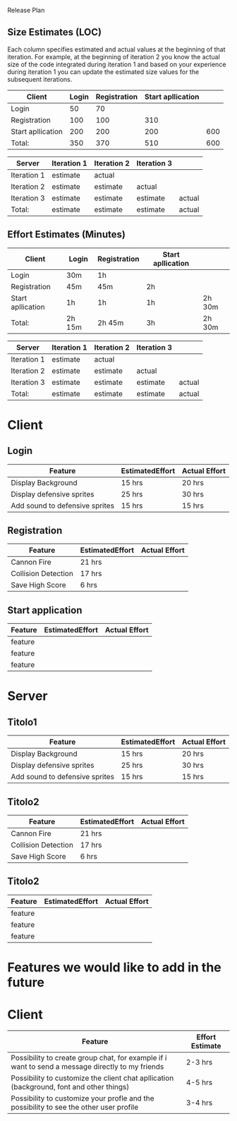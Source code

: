 Release Plan

## Size Estimates (LOC)

Each column specifies estimated and actual values at the beginning of that iteration. For example, at the beginning of iteration 2 you know the actual size of the code integrated during iteration 1 and based on your experience during iteration 1 you can update the estimated size values for the subsequent iterations.

| Client | Login | Registration | Start apllication | |
| --- | --- | --- | --- | --- |
| Login | 50 | 70 |   |
| Registration | 100 | 100 | 310 |
| Start apllication | 200 | 200 | 200 | 600 |
| Total: | 350 | 370 | 510 | 600 |

| Server | Iteration 1 | Iteration 2 | Iteration 3 | |
| --- | --- | --- | --- | --- |
| Iteration 1 | estimate | actual |   |
| Iteration 2 | estimate | estimate | actual |
| Iteration 3 | estimate | estimate | estimate | actual |
| Total: | estimate | estimate | estimate | actual |



## Effort Estimates (Minutes)

| Client | Login | Registration | Start apllication | |
| --- | --- | --- | --- | --- |
| Login | 30m | 1h |   |
| Registration | 45m | 45m | 2h |
| Start apllication | 1h | 1h | 1h | 2h 30m
| Total: | 2h 15m | 2h 45m | 3h | 2h 30m

| Server | Iteration 1 | Iteration 2 | Iteration 3 | |
| --- | --- | --- | --- | --- |
| Iteration 1 | estimate | actual |   |
| Iteration 2 | estimate | estimate | actual |
| Iteration 3 | estimate | estimate | estimate | actual |
| Total: | estimate | estimate | estimate | actual |

# **Client**

## Login
| Feature | EstimatedEffort | Actual Effort |
| --- | --- | --- |
| Display Background | 15 hrs | 20 hrs |
| Display defensive sprites | 25 hrs | 30 hrs |
| Add sound to defensive sprites | 15 hrs | 15 hrs |

## Registration
| Feature | EstimatedEffort | Actual Effort |
| --- | --- | --- |
| Cannon Fire | 21 hrs |
| Collision Detection | 17 hrs |
| Save High Score | 6 hrs |

## Start application
| Feature | EstimatedEffort | Actual Effort |
| --- | --- | --- |
| feature |   |
| feature |   |
| feature |   |

# **Server**

## Titolo1
| Feature | EstimatedEffort | Actual Effort |
| --- | --- | --- |
| Display Background | 15 hrs | 20 hrs |
| Display defensive sprites | 25 hrs | 30 hrs |
| Add sound to defensive sprites | 15 hrs | 15 hrs |

## Titolo2
| Feature | EstimatedEffort | Actual Effort |
| --- | --- | --- |
| Cannon Fire | 21 hrs |
| Collision Detection | 17 hrs |
| Save High Score | 6 hrs |

## Titolo2
| Feature | EstimatedEffort | Actual Effort |
| --- | --- | --- |
| feature |   |
| feature |   |
| feature |   |




# **Features we would like to add in the future**
# Client

| Feature | Effort Estimate |
| --- | --- |
| Possibility to create group chat, for example if i want to send a message directly to my friends | 2-3 hrs |
| Possibility to customize the client chat apllication (background, font and other things) | 4-5 hrs |
| Possibility to customize your profle and the possibility to see the other user profile | 3-4 hrs |
